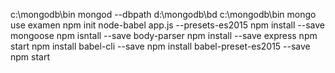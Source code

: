 c:\mongodb\bin mongod --dbpath d:\mongodb\bd
c:\mongodb\bin mongo
use examen
npm init
node-babel app.js --presets-es2015
npm install --save mongoose
npm isntall  --save body-parser
npm install --save express
npm start
npm install babel-cli --save
npm install babel-preset-es2015 --save
npm start

